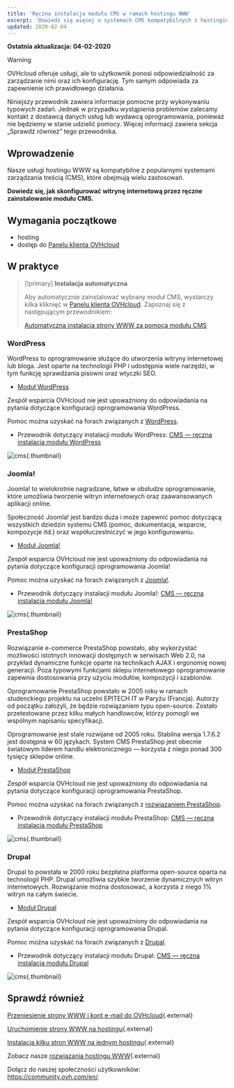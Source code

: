 ```yaml
---
title: 'Ręczna instalacja modułu CMS w ramach hostingu WWW'
excerpt: 'Dowiedz się więcej o systemach CMS kompatybilnych z hostingiem WWW'
updated: 2020-02-04
---
```


**Ostatnia aktualizacja: 04-02-2020**

> [!warning]
>OVHcloud oferuje usługi, ale to użytkownik ponosi odpowiedzialność za zarządzanie nimi oraz ich konfigurację. Tym samym odpowiada za zapewnienie ich prawidłowego działania.
>
>Niniejszy przewodnik zawiera informacje pomocne przy wykonywaniu typowych zadań. Jednak w przypadku wystąpienia problemów zalecamy kontakt z dostawcą danych usług lub wydawcą oprogramowania, ponieważ nie będziemy w stanie udzielić pomocy. Więcej informacji zawiera sekcja „Sprawdź również” tego przewodnika.
>

## Wprowadzenie 

Nasze usługi hostingu WWW są kompatybilne z popularnymi systemami zarządzania treścią (CMS), które obejmują wielu zastosowań.

**Dowiedz się, jak skonfigurować witrynę internetową przez ręczne zainstalowanie modułu CMS.**

## Wymagania początkowe

- hosting
- dostęp do [Panelu klienta OVHcloud](https://www.ovh.com/auth/?action=gotomanager&from=https://www.ovh.pl/&ovhSubsidiary=pl)

## W praktyce


> [!primary]
>**Instalacja automatyczna**
>
>Aby automatycznie zainstalować wybrany moduł CMS, wystarczy kilka kliknięć w [Panelu klienta OVHcloud](https://www.ovh.com/auth/?action=gotomanager&from=https://www.ovh.pl/&ovhSubsidiary=pl). Zapoznaj się z następującym przewodnikiem:
>
>[Automatyczna instalacja strony WWW za pomocą modułu CMS](/pages/web/hosting/cms_install_1_click_modules)
>




### WordPress
WordPress to oprogramowanie służące do utworzenia witryny internetowej lub bloga. Jest oparte na technologii PHP i udostępnia wiele narzędzi, w tym funkcję sprawdzania pisowni oraz wtyczki SEO.


- [Moduł WordPress](https://www.ovhcloud.com/pl/web-hosting/uc-wordpress-website/)

Zespół wsparcia OVHcloud nie jest upoważniony do odpowiadania na pytania dotyczące konfiguracji oprogramowania WordPress.


Pomoc można uzyskać na forach związanych z [WordPress](https://wordpress.org/support/).


- Przewodnik dotyczący instalacji modułu WordPress: [CMS — ręczna instalacja modułu WordPress](/pages/web/hosting/cms_manual_installation_wordpress)



![cms](images/3379.png){.thumbnail}


### Joomla!
Joomla! to wielokrotnie nagradzane, łatwe w obsłudze oprogramowanie, które umożliwia tworzenie witryn internetowych oraz zaawansowanych aplikacji online.

Społeczność Joomla! jest bardzo duża i może zapewnić pomoc dotyczącą wszystkich dziedzin systemu CMS (pomoc, dokumentacja, wsparcie, kompozycje itd.) oraz współuczestniczyć w jego konfigurowaniu.


- [Moduł Joomla! ](https://www.ovhcloud.com/pl/web-hosting/uc-joomla-website/)

Zespół wsparcia OVHcloud nie jest upoważniony do odpowiadania na pytania dotyczące konfiguracji oprogramowania Joomla!


Pomoc można uzyskać na forach związanych z [Joomla!](http://forum.joomla.org/). 

- Przewodnik dotyczący instalacji modułu Joomla!: [CMS — ręczna instalacja modułu Joomla!](/pages/web/hosting/cms_manual_installation_joomla)



![cms](images/3380.png){.thumbnail}


### PrestaShop
Rozwiązanie e-commerce PrestaShop powstało, aby wykorzystać możliwości istotnych innowacji dostępnych w serwisach Web 2.0, na przykład dynamiczne funkcje oparte na technikach AJAX i ergonomię nowej generacji. Poza typowymi funkcjami sklepu internetowego oprogramowanie zapewnia dostosowania przy użyciu modułów, kompozycji i szablonów. 

Oprogramowanie PrestaShop powstało w 2005 roku w ramach studenckiego projektu na uczelni EPITECH IT w Paryżu (Francja). Autorzy od początku założyli, że będzie rozwiązaniem typu open-source. Zostało przetestowane przez kilku małych handlowców, którzy pomogli we wspólnym napisaniu specyfikacji.

Oprogramowanie jest stale rozwijane od 2005 roku. Stabilna wersja 1.7.6.2 jest dostępna w 60 językach. System CMS PrestaShop jest obecnie światowym liderem handlu elektronicznego — korzysta z niego ponad 300 tysięcy sklepów online.



- [Moduł PrestaShop](https://www.ovhcloud.com/pl/web-hosting/uc-prestashop-website/)

Zespół wsparcia OVHcloud nie jest upoważniony do odpowiadania na pytania dotyczące konfiguracji oprogramowania PrestaShop.


Pomoc można uzyskać na forach związanych z
[rozwiązaniem PrestaShop](https://www.prestashop.com/forums/).


- Przewodnik dotyczący instalacji modułu PrestaShop: [CMS — ręczna instalacja modułu PrestaShop](/pages/web/hosting/cms_manual_installation_prestashop)





![cms](images/3381.png){.thumbnail}


### Drupal
Drupal to powstała w 2000 roku bezpłatna platforma open-source oparta na technologii PHP. Drupal umożliwia szybkie tworzenie dynamicznych witryn internetowych. Rozwiązanie można dostosować, a korzysta z niego 1% witryn na całym świecie. 

-  [Moduł Drupal](https://www.ovhcloud.com/pl/web-hosting/uc-drupal-website/)

Zespół wsparcia OVHcloud nie jest upoważniony do odpowiadania na pytania dotyczące konfiguracji oprogramowania Drupal.

Pomoc można uzyskać na forach związanych z [Drupal](https://www.drupal.org).


-  Przewodnik dotyczący instalacji modułu Drupal: [CMS — ręczna instalacja modułu Drupal](/pages/web/hosting/cms_manual_installation_drupal)



![cms](images/3382.png){.thumbnail}




## Sprawdź również

[Przeniesienie strony WWW i kont e-mail do OVHcloud](/pages/web/hosting/hosting_migrating_to_ovh){.external}

[Uruchomienie strony WWW na hostingu](/pages/web/hosting/hosting_how_to_get_my_website_online){.external}

[Instalacja kilku stron WWW na jednym hostingu](/pages/web/hosting/multisites_configure_multisite){.external}

Zobacz nasze [rozwiązania hostingu WWW](https://www.ovhcloud.com/pl/web-hosting/){.external}

Dołącz do naszej społeczności użytkowników: <https://community.ovh.com/en/>.